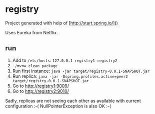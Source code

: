 registry
========

Project generated with help of [http://start.spring.io/]()

Uses Eureka from Netflix.

run
---

1. Add to `/etc/hosts`: `127.0.0.1 registry1 registry2`
2. `./mvnw clean package`
3. Run first instance: `java -jar target/registry-0.0.1-SNAPSHOT.jar`
4. Run replica: `java -jar -Dspring.profiles.active=peer2 target/registry-0.0.1-SNAPSHOT.jar`
5. Go to [http://registry1:9009/]()
6. Go to [http://registry2:9010/]()

Sadly, replicas are not seeing each other as available with current configuration :-(
NullPointerException is also OK :-(

